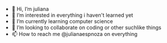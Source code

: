 - 👋 Hi, I’m juliana
- 👀 I’m interested in everything i haven't learned yet
- 🌱 I’m currently learning computer science
- 💞️ I’m looking to collaborate on coding or other suchlike things
- 📫 How to reach me @julianaespnoza on everything 

<!---
julianaespnoza/julianaespnoza is a ✨ special ✨ repository because its `README.md` (this file) appears on your GitHub profile.
You can click the Preview link to take a look at your changes.
--->
